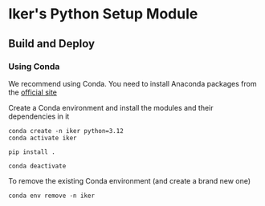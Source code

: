 # Iker's Python Setup Module

## Build and Deploy

### Using Conda

We recommend using Conda. You need to install Anaconda packages from
the [official site](https://www.anaconda.com/products/distribution)

Create a Conda environment and install the modules and their dependencies in it

```shell
conda create -n iker python=3.12
conda activate iker

pip install .

conda deactivate
```

To remove the existing Conda environment (and create a brand new one)

```shell
conda env remove -n iker
```
